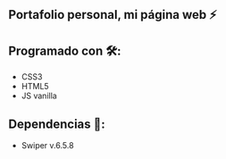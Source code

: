 ## Portafolio personal, mi página web ⚡

## Programado con 🛠:
* CSS3
* HTML5
* JS vanilla

## Dependencias 🚧:
* Swiper v.6.5.8



